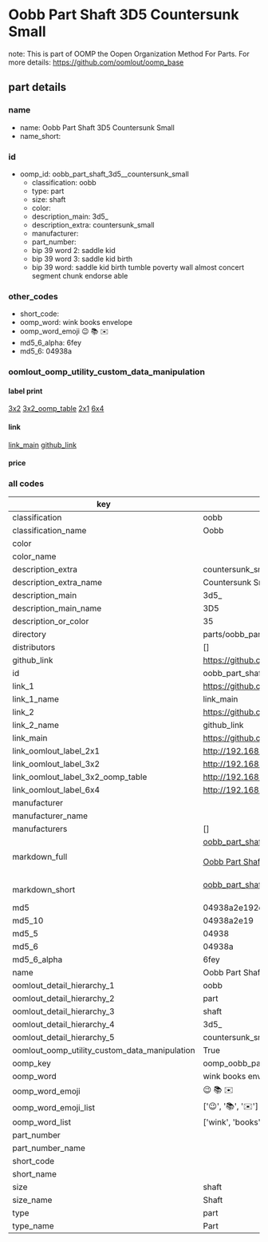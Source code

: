 # Oobb Part Shaft 3D5  Countersunk Small  

note: This is part of OOMP the Oopen Organization Method For Parts. For more details: https://github.com/oomlout/oomp_base

##  part details





### name
* name: Oobb Part Shaft 3D5  Countersunk Small
* name_short: 
### id
* oomp_id: oobb_part_shaft_3d5__countersunk_small
  * classification: oobb
  * type: part
  * size: shaft
  * color: 
  * description_main: 3d5_
  * description_extra: countersunk_small
  * manufacturer: 
  * part_number: 
  * bip 39 word 2: saddle kid
  * bip 39 word 3: saddle kid birth
  * bip 39 word: saddle kid birth tumble poverty wall almost concert segment chunk endorse able

### other_codes
* short_code: 
* oomp_word: wink books envelope
* oomp_word_emoji :wink: :books: :envelope:
* md5_6_alpha: 6fey
* md5_6: 04938a






### oomlout_oomp_utility_custom_data_manipulation
#### label print
[3x2](http://192.168.1.245:1112/?label=oomp%206fey)
[3x2_oomp_table](http://192.168.1.107:1112/?label=oomp%206fey)
[2x1](http://192.168.1.242:1112/?label=oomp%206fey)
[6x4](http://192.168.1.55:1112/?label=oomp%206fey)    

#### link

[link_main](https://github.com/oomlout/oomlout_oomp_current_version_messy/tree/main/parts/oobb_part_shaft_3d5__countersunk_small) [github_link](https://github.com/oomlout/oomlout_oomp_part_src/tree/main/parts/oobb_part_shaft_3d5__countersunk_small)                             

#### price







### all codes 
| key | value |  
| --- | --- |  
| classification | oobb |  
| classification_name | Oobb |  
| color |  |  
| color_name |  |  
| description_extra | countersunk_small |  
| description_extra_name | Countersunk Small |  
| description_main | 3d5_ |  
| description_main_name | 3D5  |  
| description_or_color | 35 |  
| directory | parts/oobb_part_shaft_3d5__countersunk_small |  
| distributors | [] |  
| github_link | https://github.com/oomlout/oomlout_oomp_part_src/tree/main/parts/oobb_part_shaft_3d5__countersunk_small |  
| id | oobb_part_shaft_3d5__countersunk_small |  
| link_1 | https://github.com/oomlout/oomlout_oomp_current_version_messy/tree/main/parts/oobb_part_shaft_3d5__countersunk_small |  
| link_1_name | link_main |  
| link_2 | https://github.com/oomlout/oomlout_oomp_part_src/tree/main/parts/oobb_part_shaft_3d5__countersunk_small |  
| link_2_name | github_link |  
| link_main | https://github.com/oomlout/oomlout_oomp_current_version_messy/tree/main/parts/oobb_part_shaft_3d5__countersunk_small |  
| link_oomlout_label_2x1 | http://192.168.1.242:1112/?label=oomp%206fey |  
| link_oomlout_label_3x2 | http://192.168.1.245:1112/?label=oomp%206fey |  
| link_oomlout_label_3x2_oomp_table | http://192.168.1.107:1112/?label=oomp%206fey |  
| link_oomlout_label_6x4 | http://192.168.1.55:1112/?label=oomp%206fey |  
| manufacturer |  |  
| manufacturer_name |  |  
| manufacturers | [] |  
| markdown_full | [oobb_part_shaft_3d5__countersunk_small](https://github.com/oomlout/oomlout_oomp_current_version_messy/tree/main/parts/oobb_part_shaft_3d5__countersunk_small)<br>[](https://github.com/oomlout/oomlout_oomp_current_version_messy/tree/main/parts/oobb_part_shaft_3d5__countersunk_small)<br>[Oobb Part Shaft 3D5  Countersunk Small](https://github.com/oomlout/oomlout_oomp_current_version_messy/tree/main/parts/oobb_part_shaft_3d5__countersunk_small)<br><br> |  
| markdown_short | [oobb_part_shaft_3d5__countersunk_small](https://github.com/oomlout/oomlout_oomp_current_version_messy/tree/main/parts/oobb_part_shaft_3d5__countersunk_small)<br><br> |  
| md5 | 04938a2e192ea0dbdad48ea42d5e95ee |  
| md5_10 | 04938a2e19 |  
| md5_5 | 04938 |  
| md5_6 | 04938a |  
| md5_6_alpha | 6fey |  
| name | Oobb Part Shaft 3D5  Countersunk Small |  
| oomlout_detail_hierarchy_1 | oobb |  
| oomlout_detail_hierarchy_2 | part |  
| oomlout_detail_hierarchy_3 | shaft |  
| oomlout_detail_hierarchy_4 | 3d5_ |  
| oomlout_detail_hierarchy_5 | countersunk_small |  
| oomlout_oomp_utility_custom_data_manipulation | True |  
| oomp_key | oomp_oobb_part_shaft_3d5__countersunk_small |  
| oomp_word | wink books envelope |  
| oomp_word_emoji | :wink: :books: :envelope: |  
| oomp_word_emoji_list | [':wink:', ':books:', ':envelope:'] |  
| oomp_word_list | ['wink', 'books', 'envelope'] |  
| part_number |  |  
| part_number_name |  |  
| short_code |  |  
| short_name |  |  
| size | shaft |  
| size_name | Shaft |  
| type | part |  
| type_name | Part |  

